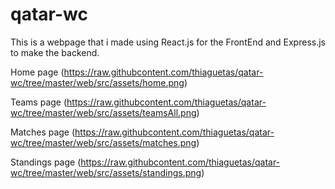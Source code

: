 # qatar-wc

This is a webpage that i made using React.js for the FrontEnd and Express.js to make the backend.

Home page
(https://raw.githubcontent.com/thiaguetas/qatar-wc/tree/master/web/src/assets/home.png)

Teams page
(https://raw.githubcontent.com/thiaguetas/qatar-wc/tree/master/web/src/assets/teamsAll.png)

Matches page
(https://raw.githubcontent.com/thiaguetas/qatar-wc/tree/master/web/src/assets/matches.png)

Standings page
(https://raw.githubcontent.com/thiaguetas/qatar-wc/tree/master/web/src/assets/standings.png)
